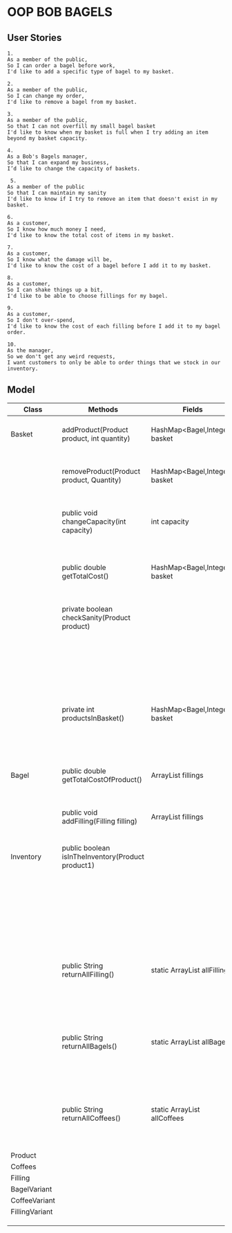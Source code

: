 # OOP BOB BAGELS

## User Stories


```
1.
As a member of the public,
So I can order a bagel before work,
I'd like to add a specific type of bagel to my basket.
```

```
2.
As a member of the public,
So I can change my order,
I'd like to remove a bagel from my basket.
```

```
3.
As a member of the public,
So that I can not overfill my small bagel basket
I'd like to know when my basket is full when I try adding an item beyond my basket capacity.
```

```
4.
As a Bob's Bagels manager,
So that I can expand my business,
I’d like to change the capacity of baskets.
```
```
 5.
As a member of the public
So that I can maintain my sanity
I'd like to know if I try to remove an item that doesn't exist in my basket.
```
```
6.
As a customer,
So I know how much money I need,
I'd like to know the total cost of items in my basket.
```

```
7.
As a customer,
So I know what the damage will be,
I'd like to know the cost of a bagel before I add it to my basket.
```
```
8.
As a customer,
So I can shake things up a bit,
I'd like to be able to choose fillings for my bagel.
```
```
9.
As a customer,
So I don't over-spend,
I'd like to know the cost of each filling before I add it to my bagel order.
```
```
10.
As the manager,
So we don't get any weird requests,
I want customers to only be able to order things that we stock in our inventory.
```

## Model

| Class          | Methods                                            | Fields                                | Outcome                                                         |
|----------------|----------------------------------------------------|---------------------------------------|-----------------------------------------------------------------|
| Basket         | addProduct(Product product, int quantity)          | HashMap<Bagel,Integer> basket         | Product is added to the basket                                  |
|                | removeProduct(Product product, Quantity)           | HashMap<Bagel,Integer> basket         | Product is removed from the basket                              |
|                | public void changeCapacity(int capacity)           | int capacity                          | It will change capacity of the Basket                           |
|                | public double getTotalCost()                       | HashMap<Bagel,Integer> basket         | Method will provide total cost of the basket                    |
|                | private boolean checkSanity(Product product)       |                                       | True if basket contains product                                 |
|                |                                                    |                                       | False if basket does not contains product                       |
|                | private int productsInBasket()                     | HashMap<Bagel,Integer> basket         | It will return number of products in the basket                 |
|                |                                                    |                                       |                                                                 |
| Bagel          | public double getTotalCostOfProduct()              | ArrayList<Filling> fillings           | It will return bagel with filling total cost                    |
|                | public void addFilling(Filling filling)            | ArrayList<Filling> fillings           | it will add filling to the bagel                                |
|                |                                                    |                                       |                                                                 |
| Inventory      | public  boolean isInTheInventory(Product product1) |                                       | return true if inventory contains product.                      |
|                |                                                    |                                       | return false if inventory does not contains product.            |
|                | public String returnAllFilling()                   | static ArrayList<Filling> allFillings | It will return String with all fillings with price in inventory |
|                | public String returnAllBagels()                    | static ArrayList<Bagle> allBagels     | It will return String with all bagels with price in inventory   |
|                | public String returnAllCoffees()                   | static ArrayList<Coffee> allCoffees   | It will return String with all coffees with price in inventory  |
| Product        |                                                    |                                       |                                                                 |
| Coffees        |                                                    |                                       |                                                                 |
| Filling        |                                                    |                                       |                                                                 |
| BagelVariant   |                                                    |                                       |                                                                 |
| CoffeeVariant  |                                                    |                                       |                                                                 |
| FillingVariant |                                                    |                                       |                                                                 |
|                |                                                    |                                       |                                                                 |
|                |                                                    |                                       |                                                                 |
|                |                                                    |                                       |                                                                 |
